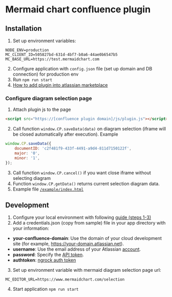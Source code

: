 # Mermaid chart confluence plugin

## Installation
1. Set up environment variables:
```
NODE_ENV=production
MC_CLIENT_ID=505827bd-631d-4bf7-b0a6-44ae0b6547b5
MC_BASE_URL=https://test.mermaidchart.com
```
2. Configure application with `config.json` file (set up domain and DB connection) for production env
3. Run `npm run start`
4. [How to add plugin into atlassian marketplace](https://developer.atlassian.com/platform/marketplace/listing-connect-apps/)


### Configure diagram selection page
1. Attach plugin js to the page
```html
<script src="https://[confluence plugin domain]/js/plugin.js"></script>
```
2. Call function `window.CP.saveData(data)` on diagram selection (iframe will be closed automatically after execution). Example
```js
window.CP.saveData({
    documentID: 'c2f481f9-433f-4491-a9d4-811d7150122f',
    major: '0',
    minor: '1',
});
```
3. Call function `window.CP.cancel()` if you want close iframe without selecting diagram
4. Function `window.CP.getData()` returns current selection diagram data.
5. Example file [`/example/index.html`](/example/index.html)

## Development
1. Configure your local environment with following 
[guide (steps 1-3)](https://developer.atlassian.com/cloud/confluence/getting-started-with-connect/)
2. Add a credentials.json (copy from sample) file in your app directory with your information:
- **your-confluence-domain**: Use the domain of your cloud development site (for example, https://your-domain.atlassian.net).
- **username**: Use the email address of your Atlassian [account](https://confluence.atlassian.com/cloud/atlassian-account-for-users-873871199.html).
- **password**: Specify the [API token](https://confluence.atlassian.com/x/Vo71Nw).
- **authtoken**: [ngrock auth token](https://dashboard.ngrok.com/get-started/your-authtoken)
3. Set up environment variable with mermaid diagram selection page url:
```
MC_EDITOR_URL=https://www.mermaidchart.com/selection
```
4. Start application `npm run start`
